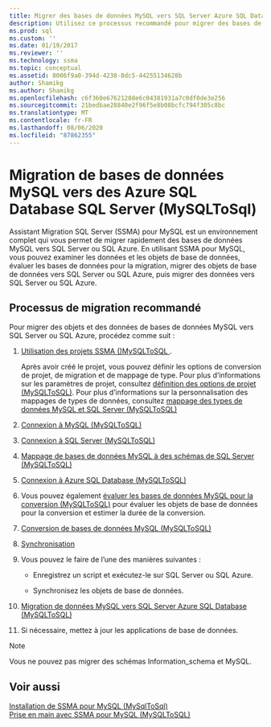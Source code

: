 ```yaml
---
title: Migrer des bases de données MySQL vers SQL Server Azure SQL Database | Microsoft Docs
description: Utilisez ce processus recommandé pour migrer des bases de données MySQL vers SQL Server ou Azure SQL Database à l’aide d’Assistant Migration SQL Server (SSMA).
ms.prod: sql
ms.custom: ''
ms.date: 01/19/2017
ms.reviewer: ''
ms.technology: ssma
ms.topic: conceptual
ms.assetid: 8006f9a0-394d-4238-8dc5-44255134628b
author: Shamikg
ms.author: Shamikg
ms.openlocfilehash: c6f360e67621288e6c04381931a7c0df0de3e256
ms.sourcegitcommit: 21bedbae28840e2f96f5e8b08bcfc794f305c8bc
ms.translationtype: MT
ms.contentlocale: fr-FR
ms.lasthandoff: 08/06/2020
ms.locfileid: "87862355"
---
```

# <a name="migrating-mysql-databases-to-sql-server---azure-sql-database-mysqltosql"></a>Migration de bases de données MySQL vers des Azure SQL Database SQL Server (MySQLToSql)
Assistant Migration SQL Server (SSMA) pour MySQL est un environnement complet qui vous permet de migrer rapidement des bases de données MySQL vers SQL Server ou SQL Azure. En utilisant SSMA pour MySQL, vous pouvez examiner les données et les objets de base de données, évaluer les bases de données pour la migration, migrer des objets de base de données vers SQL Server ou SQL Azure, puis migrer des données vers SQL Server ou SQL Azure.  
  
## <a name="recommended-migration-process"></a>Processus de migration recommandé  
Pour migrer des objets et des données de bases de données MySQL vers SQL Server ou SQL Azure, procédez comme suit :  
  
1.  [Utilisation des projets SSMA &#40;&#41;MySQLToSQL ](../../ssma/mysql/working-with-ssma-projects-mysqltosql.md).  
  
    Après avoir créé le projet, vous pouvez définir les options de conversion de projet, de migration et de mappage de type. Pour plus d’informations sur les paramètres de projet, consultez [définition des options de projet &#40;MySQLToSQL&#41;](../../ssma/mysql/setting-project-options-mysqltosql.md). Pour plus d’informations sur la personnalisation des mappages de types de données, consultez [mappage des types de données MySQL et SQL Server &#40;MySQLToSQL&#41;](../../ssma/mysql/mapping-mysql-and-sql-server-data-types-mysqltosql.md)  
  
2.  [Connexion à MySQL &#40;MySQLToSQL&#41;](../../ssma/mysql/connecting-to-mysql-mysqltosql.md)  
  
3.  [Connexion à SQL Server &#40;MySQLToSQL&#41;](../../ssma/mysql/connecting-to-sql-server-mysqltosql.md)  
  
4.  [Mappage de bases de données MySQL à des schémas de SQL Server &#40;MySQLToSQL&#41;](../../ssma/mysql/mapping-mysql-databases-to-sql-server-schemas-mysqltosql.md)  
  
5.  [Connexion à Azure SQL Database &#40;MySQLToSQL&#41;](../../ssma/mysql/connecting-to-azure-sql-db-mysqltosql.md)  
  
6.  Vous pouvez également [évaluer les bases de données MySQL pour la conversion &#40;MySQLToSQL&#41;](../../ssma/mysql/assessing-mysql-databases-for-conversion-mysqltosql.md) pour évaluer les objets de base de données pour la conversion et estimer la durée de la conversion.  
  
7.  [Conversion de bases de données MySQL &#40;MySQLToSQL&#41;](../../ssma/mysql/converting-mysql-databases-mysqltosql.md)  
  
8.  [Synchronisation](loading-converted-database-objects-into-sql-server-mysqltosql.md)  
  
9. Vous pouvez le faire de l’une des manières suivantes :  
  
    -   Enregistrez un script et exécutez-le sur SQL Server ou SQL Azure.  
  
    -   Synchronisez les objets de base de données.  
  
10. [Migration de données MySQL vers SQL Server Azure SQL Database &#40;MySQLToSQL&#41;](../../ssma/mysql/migrating-mysql-data-into-sql-server-azure-sql-db-mysqltosql.md)  
  
11. Si nécessaire, mettez à jour les applications de base de données.  
  
> [!NOTE]  
> Vous ne pouvez pas migrer des schémas Information_schema et MySQL.  
  
## <a name="see-also"></a>Voir aussi  
[Installation de SSMA pour MySQL &#40;MySqlToSql&#41;](../../ssma/mysql/installing-ssma-for-mysql-mysqltosql.md)  
[Prise en main avec SSMA pour MySQL &#40;MySQLToSQL&#41;](../../ssma/mysql/getting-started-with-ssma-for-mysql-mysqltosql.md)  
  
